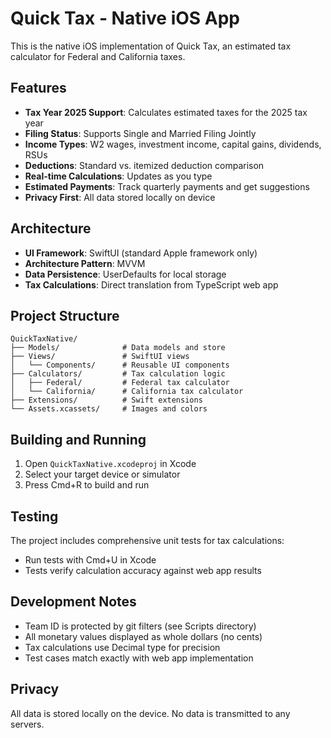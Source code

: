 # Quick Tax - Native iOS App

This is the native iOS implementation of Quick Tax, an estimated tax calculator for Federal and California taxes.

## Features

- **Tax Year 2025 Support**: Calculates estimated taxes for the 2025 tax year
- **Filing Status**: Supports Single and Married Filing Jointly
- **Income Types**: W2 wages, investment income, capital gains, dividends, RSUs
- **Deductions**: Standard vs. itemized deduction comparison
- **Real-time Calculations**: Updates as you type
- **Estimated Payments**: Track quarterly payments and get suggestions
- **Privacy First**: All data stored locally on device

## Architecture

- **UI Framework**: SwiftUI (standard Apple framework only)
- **Architecture Pattern**: MVVM
- **Data Persistence**: UserDefaults for local storage
- **Tax Calculations**: Direct translation from TypeScript web app

## Project Structure

```
QuickTaxNative/
├── Models/              # Data models and store
├── Views/               # SwiftUI views
│   └── Components/      # Reusable UI components
├── Calculators/         # Tax calculation logic
│   ├── Federal/         # Federal tax calculator
│   └── California/      # California tax calculator
├── Extensions/          # Swift extensions
└── Assets.xcassets/     # Images and colors
```

## Building and Running

1. Open `QuickTaxNative.xcodeproj` in Xcode
2. Select your target device or simulator
3. Press Cmd+R to build and run

## Testing

The project includes comprehensive unit tests for tax calculations:
- Run tests with Cmd+U in Xcode
- Tests verify calculation accuracy against web app results

## Development Notes

- Team ID is protected by git filters (see Scripts directory)
- All monetary values displayed as whole dollars (no cents)
- Tax calculations use Decimal type for precision
- Test cases match exactly with web app implementation

## Privacy

All data is stored locally on the device. No data is transmitted to any servers.